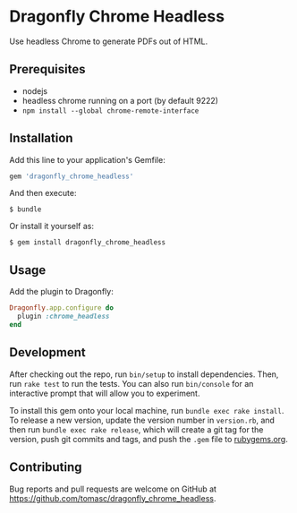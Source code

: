# Dragonfly Chrome Headless

Use headless Chrome to generate PDFs out of HTML.

## Prerequisites

* nodejs
* headless chrome running on a port (by default 9222)
* `npm install --global chrome-remote-interface`

## Installation

Add this line to your application's Gemfile:

```ruby
gem 'dragonfly_chrome_headless'
```

And then execute:

    $ bundle

Or install it yourself as:

    $ gem install dragonfly_chrome_headless

## Usage

Add the plugin to Dragonfly:

```ruby
Dragonfly.app.configure do
  plugin :chrome_headless
end
```

## Development

After checking out the repo, run `bin/setup` to install dependencies. Then, run `rake test` to run the tests. You can also run `bin/console` for an interactive prompt that will allow you to experiment.

To install this gem onto your local machine, run `bundle exec rake install`. To release a new version, update the version number in `version.rb`, and then run `bundle exec rake release`, which will create a git tag for the version, push git commits and tags, and push the `.gem` file to [rubygems.org](https://rubygems.org).

## Contributing

Bug reports and pull requests are welcome on GitHub at https://github.com/tomasc/dragonfly_chrome_headless.
